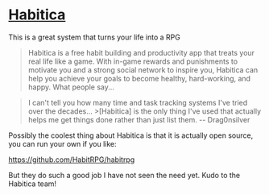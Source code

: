 # [Habitica](https://habitica.com/)

This is a great system that turns your life into a RPG

> Habitica is a free habit building and productivity app that treats your real life like a game. With in-game rewards and punishments to motivate you and a strong social network to inspire you, Habitica can help you achieve your goals to become healthy, hard-working, and happy.
What people say...

>    I can't tell you how many time and task tracking systems I've tried over the decades... >[Habitica] is the only thing I've used that actually helps me get things done rather than just list them. -- Drag0nsilver


Possibly the coolest thing about Habitica is that it is actually open source, you can run your own if you like:

https://github.com/HabitRPG/habitrpg

But they do such a good job I have not seen the need yet.  Kudo to the Habitica team!